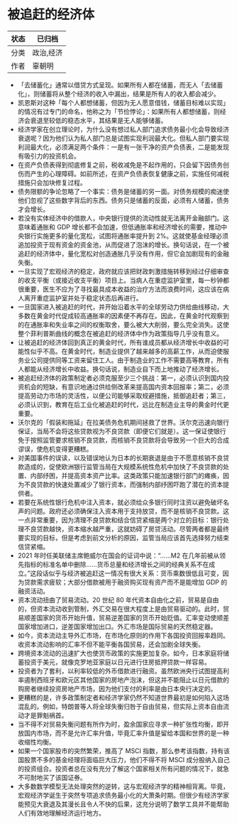 # 被追赶的经济体

| 状态 | 已归档   |
| -- | ----- |
| 分类 | 政治,经济 |
| 作者 | 辜朝明   |

- 「去储蓄化」通常以借贷方式呈现。如果所有人都在储蓄，而无人「去储蓄化」，则储蓄将从整个经济的收入中漏出，结果是所有人的收入都会减少。
- 凯恩斯对这种「每个人都想储蓄，但因为无人愿意借钱，储蓄目标难以实现」的情况有过专门的命名，他称之为「节俭悖论」：如果所有人都想储蓄，则经济会衰退至较低的稳态水平，其结果是无人能够储蓄。
- 经济学家在创立理论时，为什么没有想过私人部门追求债务最小化会导致经济衰退呢？因为他们认为私人部门总是试图实现利润最大化。但私人部门要实现利润最大化，必须满足两个条件：一是有一张干净的资产负债表，二是能发现有吸引力的投资机会。
- 在资产负债表得到彻底修复之前，税收减免是不起作用的，只会留下因债务创伤而产生的心理障碍。如前所述，在资产负债表恢复健康之前，实施任何减税措施只会加块修复过程。
- 债务限额的争论忽略了一个事实：债务是储蓄的另一面。对债务规模的痴迷使他们忽视了这些数字背后的东西。债务只是储蓄的反面，必须有人储蓄，债务才会增长。
- 若没有实体经济中的借款人，中央银行提供的流动性就无法离开金融部门。这意味着通胀和 GDP 增长都不会加速，但低通胀率和经济增长的需要，推动中央银行实施更多的量化宽松，试图将通胀率提升到 2%。这就使基金经理必须追加投资于现有资金的资金池，从而促进了泡沫的增长。换句话说，在一个被追赶的经济体中，量化宽松对创造通胀几乎没有作用，但它会加剧现有的金融失衡。
- 一旦实现了宏观经济的稳定，政府就应该把财政刺激措施转移到经过仔细审查的收支平衡（或接近收支平衡）项目上。当病人在重症监护室里，每一秒钟都很重要，医生不应为了寻找最具成本收益的治疗方法而浪费时间，这应该在病人离开重症监护室并处于稳定状态后再进行。
- 一旦国家进入被追赶的时代，并开始沿着水平的全球劳动力供给曲线移动，大多数在黄金时代促成较高通胀率的因素便不再存在。因此，在黄金时代观察到的在通胀率和失业率之间的权衡取舍，要么被大大削弱，要么完全消失。这使整个菲利普斯曲线的概念在被追赶的经济体中作为政策指导几乎没有意义。
- 让被追赶的经济体回到真正的黄金时代，所有谁成员都从经济增长中收益的可能性似乎不高。在黄金时代，制造业提供了越来越多的高薪工作，从而迫使服务业公司提供同等工资来留住工人。由于制造业的工作不需要高等教育，所有人都能从经济增长中收益。换句话说，制造业自下而上地推动了经济增长。
- 被追赶经济体的政策制定者必须克服至少三个挑战：第一，必须认识到国内投资机会的短缺，有意识地通过供给侧改革来提高国内资本回报率；第二，必须提高劳动力市场的灵活性，以便公司能够采取规避措施，抵御追赶者；第三，必须认识到，教育在后工业化被追赶的时代，远比在制造业主导的黄金时代更重要。
- 沃尔克的「假装和拖延」在拉美债务危机期间拯救了世界。沃尔克迅速向银行保证，当局不会将这些贷款视为不良贷款（即便它们就是）。这一保证使银行免于按照监管要求核销不良贷款，而核销不良贷款将会导致另一个巨大的合成谬误，使危机变得更糟糕。
- 对美国事件的误读，以及错误地认为日本的长期衰退是由于不愿意核销不良贷款造成的，促使欧洲银行监管当局在大规模系统性危机中加快了不良贷款的处置、内部纾困，并提高资本资产比率。这类政策只能加速银行部门的瘫痪，因为不良贷款的快速处置减少了银行资本，而强制内部纾困吓跑了潜在的资本提供者。
- 若要在系统性银行危机中注入资本，就必须给众多银行同时注资以避免破坏名声的问题。政府还必须确保注入资本用于支持放贷，而不是核销不良贷款。这一点非常重要，因为清理不良贷款和结合信贷紧缩是两个对立的目标：银行处理不良贷款越快，资本缩水越严重，这就妨碍了房贷活动。尽管两者都是最终要实现的目标，但是考虑到前文分析的原因，监管当局应该首先选择努力结束信贷紧缩。
- 2021 年时任美联储主席鲍威尔在国会的证词中说：“……M2 在几年前被从领先指标的标准名单中删除……货币总量和经济增长之间的经典关系不在成立。”这段话似乎与经济被追赶这一情况有很大关系：货币乘数很低且可变，因为贷款需求疲软；大部分借款被用于融资购买现有资产而不是能增加 GDP 的融资活动。
- 资本流动扭曲了贸易流动。20 世纪 80 年代资本自由化之前，贸易是自由的，但资本流动收到管制，外汇交易在很大程度上是由贸易驱动的。此时，贸易顺差国家的货币开始升值，贸易逆差国家的货币开始贬值。汇率变动使顺差国家增加进口，逆差国家增加出口。外汇市场是国际贸易的天然稳定器。
- 如今，资本流动主导外汇市场，在市场化原则的作用下各国投资回报率趋同。收资本流动影响的汇率不但不能平衡各国贸易，还会加剧全球失衡。
- 跨境资本流动的迅速扩大也使货币政策的实施更加复杂。如今，日本家庭将储蓄投资于美元，就像克罗地亚家庭以日元进行住房抵押贷款一样容易。
- 投资者为了套利，以利率较低的外币借款进行融资。虽然欧洲央行试图提高利率遏制西班牙和欧元区其他国家的房地产泡沫，但这并不能阻止以日元借款的购房者继续投资房地产市场，因为他们支付的利率是由日本央行决定的。
- 更糟糕的是，许多政策制定者和经济学家仍然不知道世界最初是如何陷入这场混乱的。例如，特朗普等人将全球失衡归咎于自由贸易，但实际上资本自由流动才是罪魁祸首。
- 当不得不对贸易失衡问题有所作为时，盈余国家应寻求一种扩张性均衡，即开放国内市场，而不是允许汇率升值，毕竟汇率升值是留给本国和世界的是一种收缩性均衡。
- 如果一个国家股市的突然繁荣，推高了 MSCI 指数，那么参考该指数，持有该国股票不多的基金经理将面临巨大压力，他们不得不将 MSCI 成分股纳入自己的投资组合。投资者总在没有充分了解这个国家相关所有问题的情况下，就急不可耐地买了该国证券。
- 大多数数学模型无法处理突然的逆转，这与宏观经济学的精神相背离。毕竟，宏观经济学诞生于突然专项追求债务最小化的大萧条时期。但很少有经济学家能预见大衰退及其漫长且令人不快的后果，这充分说明了数学工具并不能帮助人们有效地理解经济运行地方。

